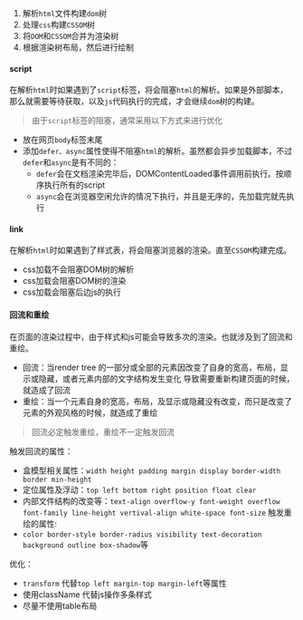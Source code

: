 1. 解析`html`文件构建`dom`树
2. 处理`css`构建`CSSOM`树
3. 将`DOM`和`CSSOM`合并为渲染树
4. 根据渲染树布局，然后进行绘制

#### script
在解析`html`时如果遇到了`script`标签，将会阻塞`html`的解析。如果是外部脚本，那么就需要等待获取，以及`js`代码执行的完成，才会继续`dom`树的构建。

> 由于`script`标签的阻塞，通常采用以下方式来进行优化
* 放在网页`body`标签末尾
* 添加`defer、async`属性使得不阻塞`html`的解析。虽然都会异步加载脚本，不过`defer`和`async`是有不同的：
    - `defer`会在文档渲染完毕后，DOMContentLoaded事件调用前执行。按顺序执行所有的script
    - `async`会在浏览器空闲允许的情况下执行，并且是无序的，先加载完就先执行

#### link
在解析`html`时如果遇到了样式表，将会阻塞浏览器的渲染。直至`CSSOM`构建完成。
* css加载不会阻塞DOM树的解析
* css加载会阻塞DOM树的渲染
* css加载会阻塞后边js的执行

#### 回流和重绘
在页面的渲染过程中，由于样式和js可能会导致多次的渲染。也就涉及到了回流和重绘。
* 回流：当render tree 的一部分或全部的元素因改变了自身的宽高，布局，显示或隐藏，或者元素内部的文字结构发生变化 导致需要重新构建页面的时候，就造成了回流
* 重绘：当一个元素自身的宽高，布局，及显示或隐藏没有改变，而只是改变了元素的外观风格的时候，就造成了重绘
> 回流必定触发重绘，重绘不一定触发回流

触发回流的属性：
* 盒模型相关属性：`width height padding margin display border-width border min-height`
* 定位属性及浮动：`top left bottom right position float clear`
* 内部文件结构的改变等：`text-align overflow-y font-weight overflow font-family line-height vertival-align white-space font-size`
触发重绘的属性:
* `color border-style border-radius visibility text-decoration background outline box-shadow`等

优化：
* `transform` 代替`top left margin-top margin-left`等属性
* 使用className 代替js操作多条样式
* 尽量不使用table布局
